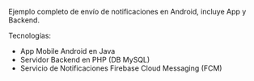 Ejemplo completo de envío de notificaciones en Android, incluye App y Backend.

Tecnologías:
- App Mobile Android en Java
- Servidor Backend en PHP (DB MySQL)
- Servicio de Notificaciones Firebase Cloud Messaging (FCM)
